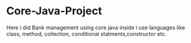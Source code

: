# Core-Java-Project
Here i did Bank management using core java inside i use languages like class, method, collection, conditional statments,constructor etc.
